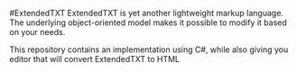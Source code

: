 #ExtendedTXT
ExtendedTXT is yet another lightweight markup language.
The underlying object-oriented model makes it possible to modify it based on your needs.

This repository contains an implementation using C#, while also giving you editor that will convert ExtendedTXT to HTML
